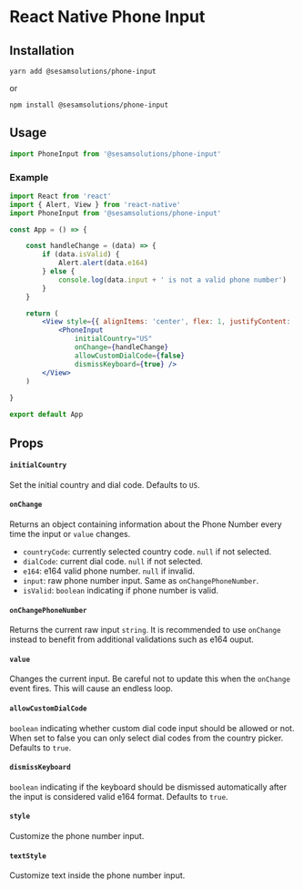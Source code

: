 # React Native Phone Input

## Installation

```
yarn add @sesamsolutions/phone-input
```

or

```
npm install @sesamsolutions/phone-input
```

## Usage

```jsx
import PhoneInput from '@sesamsolutions/phone-input'
```

### Example

```jsx
import React from 'react'
import { Alert, View } from 'react-native'
import PhoneInput from '@sesamsolutions/phone-input'

const App = () => {

    const handleChange = (data) => {
        if (data.isValid) {
            Alert.alert(data.e164)
        } else {
            console.log(data.input + ' is not a valid phone number')
        }
    }

    return (
        <View style={{ alignItems: 'center', flex: 1, justifyContent: 'center' }}>
            <PhoneInput
                initialCountry="US"
                onChange={handleChange}
                allowCustomDialCode={false}
                dismissKeyboard={true} />
        </View>
    )
    
}

export default App
```

## Props

#### `initialCountry`

Set the initial country and dial code. Defaults to `US`.

#### `onChange`

Returns an object containing information about the Phone Number every time the input or `value` changes.

* `countryCode`: currently selected country code. `null` if not selected.
* `dialCode`: current dial code. `null` if not selected.
* `e164`: e164 valid phone number. `null` if invalid.
* `input`: raw phone number input. Same as `onChangePhoneNumber`.
* `isValid`: `boolean` indicating if phone number is valid.

#### `onChangePhoneNumber`

Returns the current raw input `string`. It is recommended to use `onChange` instead to benefit from additional validations such as e164 ouput.

#### `value`

Changes the current input.
Be careful not to update this when the `onChange` event fires. This will cause an endless loop.

#### `allowCustomDialCode`

`boolean` indicating whether custom dial code input should be allowed or not. When set to false you can only select dial codes from the country picker. Defaults to `true`.

#### `dismissKeyboard`

`boolean` indicating if the keyboard should be dismissed automatically after the input is considered valid e164 format. Defaults to `true`.

#### `style`

Customize the phone number input.

#### `textStyle`

Customize text inside the phone number input.
